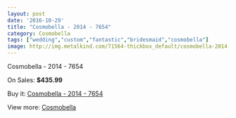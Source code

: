```yaml
---
layout: post
date: '2016-10-29'
title: "Cosmobella - 2014 - 7654"
category: Cosmobella
tags: ["wedding","custom","fantastic","bridesmaid","cosmobella"]
image: http://img.metalkind.com/71564-thickbox_default/cosmobella-2014-7654.jpg
---
```

Cosmobella - 2014 - 7654

On Sales: **$435.99**
<a href="https://www.metalkind.com/en/cosmobella/17815-cosmobella-2014-7654.html"><amp-img layout="responsive" width="600" height="600" src="//img.metalkind.com/71564-thickbox_default/cosmobella-2014-7654.jpg" alt="Cosmobella - 2014 - 7654 0" /></a>
<a href="https://www.metalkind.com/en/cosmobella/17815-cosmobella-2014-7654.html"><amp-img layout="responsive" width="600" height="600" src="//img.metalkind.com/71565-thickbox_default/cosmobella-2014-7654.jpg" alt="Cosmobella - 2014 - 7654 1" /></a>
<a href="https://www.metalkind.com/en/cosmobella/17815-cosmobella-2014-7654.html"><amp-img layout="responsive" width="600" height="600" src="//img.metalkind.com/71566-thickbox_default/cosmobella-2014-7654.jpg" alt="Cosmobella - 2014 - 7654 2" /></a>
<a href="https://www.metalkind.com/en/cosmobella/17815-cosmobella-2014-7654.html"><amp-img layout="responsive" width="600" height="600" src="//img.metalkind.com/71567-thickbox_default/cosmobella-2014-7654.jpg" alt="Cosmobella - 2014 - 7654 3" /></a>
<a href="https://www.metalkind.com/en/cosmobella/17815-cosmobella-2014-7654.html"><amp-img layout="responsive" width="600" height="600" src="//img.metalkind.com/71568-thickbox_default/cosmobella-2014-7654.jpg" alt="Cosmobella - 2014 - 7654 4" /></a>

Buy it: [Cosmobella - 2014 - 7654](https://www.metalkind.com/en/cosmobella/17815-cosmobella-2014-7654.html "Cosmobella - 2014 - 7654")

View more: [Cosmobella](https://www.metalkind.com/en/33-cosmobella "Cosmobella")